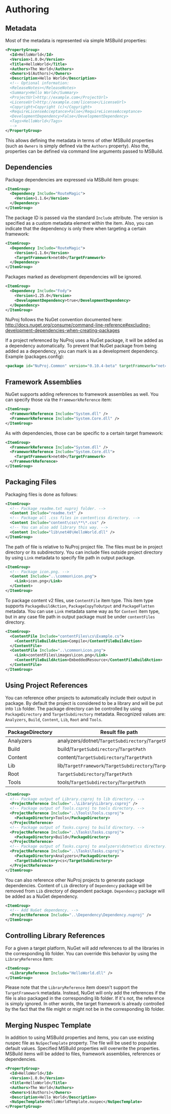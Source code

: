 # Authoring

## Metadata

Most of the metadata is represented via simple MSBuild properties:

```xml
<PropertyGroup>
  <Id>HelloWorld</Id>
  <Version>1.0.0</Version>
  <Title>HelloWorld</Title>
  <Authors>The World</Authors>
  <Owners>$(Authors)</Owners>
  <Description>Hello World</Description>
  <!-- Optional information:
  <ReleaseNotes></ReleaseNotes>
  <Summary>Hello World</Summary>
  <ProjectUrl>http://example.com</ProjectUrl>
  <LicenseUrl>http://example.com/license</LicenseUrl>
  <Copyright>Copyright (c)</Copyright>
  <RequireLicenseAcceptance>False</RequireLicenseAcceptance>
  <DevelopmentDependency>False</DevelopmentDependency>
  <Tags>HelloWorld</Tags>
  -->
</PropertyGroup>
```

This allows defining the metadata in terms of other MSBuild properties (such as
`Owners` is simply defined via the `Authors` property). Also the, properties
can be defined via command line arguments passed to MSBuild.

## Dependencies

Package dependencies are expressed via MSBuild item groups:

```xml
<ItemGroup>
  <Dependency Include="RouteMagic">
    <Version>1.1.6</Version>
  </Dependency>
</ItemGroup>
```

The package ID is passed via the standard `Include` attribute. The version is
specified as a custom metadata element within the item. Also, you can indicate
that the dependency is only there when targeting a certain framework:

```xml
<ItemGroup>
  <Dependency Include="RouteMagic">
    <Version>1.1.6</Version>
    <TargetFramework>net40</TargetFramework>
  </Dependency>
</ItemGroup>
```

Packages marked as development dependencies will be ignored.

```xml
<ItemGroup>
  <Dependency Include="Fody">
    <Version>1.25.0</Version>
    <DevelopmentDependency>true</DevelopmentDependency>
  </Dependency>
</ItemGroup>
```

NuProj follows the NuGet convention documented here:
http://docs.nuget.org/consume/command-line-reference#excluding-development-dependencies-when-creating-packages

If a project referenced by NuProj uses a NuGet package, it will be added as a dependency automatically. To prevent that NuGet package from being added as a dependency, you can mark is as a development dependency. Example (packages.config):

```xml
<package id="NuProj.Common" version="0.10.4-beta" targetFramework="net452" developmentDependency="true" />
```

## Framework Assemblies

NuGet supports adding references to framework assemblies as well. You can
specify those via the `FrameworkReference` item:

```xml
<ItemGroup>
  <FrameworkReference Include="System.dll" />
  <FrameworkReference Include="System.Core.dll" />
</ItemGroup>
```

As with dependencies, those can be specific to a certain target framework:

```xml
<ItemGroup>
  <FrameworkReference Include="System.dll" />
  <FrameworkReference Include="System.Core.dll">
    <TargetFramework>net40</TargetFramework>
  </FrameworkReference>
</ItemGroup>
```

## Packaging Files

Packaging files is done as follows:

```xml
<ItemGroup>
  <!-- Package readme.txt nuproj folder. -->
  <Content Include="readme.txt" />
  <!-- Package all .css files in content\css directory. -->
  <Content Include="content\css\**\*.css" />
  <!-- You can also add library this way. -->
  <Content Include="lib\net40\HelloWorld.dll" />
</ItemGroup>
```

The path of file is relative to NuProj project file. The files must be in 
project directory or its subdirectory. You can include files outside project 
directory by using `Link` metadata to specify file path in output package.

```xml
<ItemGroup>
  <!-- Package icon.png. -->
  <Content Include="..\common\icon.png">
    <Link>icon.png</Link>
  </Content>
</ItemGroup>
```

To package content v2 files, use `ContentFile` item type. This item type supports 
`PackageBuildAction`, `PackageCopyToOutput` and `PackageFlatten` metadata. 
You can use `Link` metadata same way as for `Content` item type, but in any case 
file path in output package must be under `contentFiles` directory.

```xml
<ItemGroup>
  <ContentFile Include="contentFiles\cs\Example.cs">
	<ContentFileBuildAction>Compile</ContentFileBuildAction>
  </ContentFile>
  <ContentFile Include="..\common\icon.png">
    <Link>contentFiles\images\icon.png</Link>
	<ContentFileBuildAction>EmbeddedResource</ContentFileBuildAction>
  </ContentFile>
</ItemGroup>
```

## Using Project References

You can reference other projects to automatically include their output in 
package. By default the project is considered to be a library and will be
put into `lib` folder. The package directory can be controlled by using 
`PackageDirectory` and `TargetSubdirectory` metadata. Recognized values are: 
`Analyzers`, `Build`, `Content`, `Lib`, `Root` and `Tools`. 

| PackageDirectory | Result file path |
| --- | --- |
| Analyzers | analyzers/dotnet/`TargetSubdirectory`/`TargetPath` |
| Build | build/`TargetSubdirectory`/`TargetPath` |
| Content | content/`TargetSubdirectory`/`TargetPath` |
| Lib | lib/`TargetFramework`/`TargetSubdirectory`/`TargetPath` |
| Root | `TargetSubdirectory`/`TargetPath` |
| Tools | tools/`TargetSubdirectory`/`TargetPath` |

```xml
<ItemGroup>
  <!-- Package output of Library.csproj to lib directory. -->
  <ProjectReference Include="..\Library\Library.csproj" />
  <!-- Package output of Tools.csproj to tools directory. -->
  <ProjectReference Include="..\Tools\Tools.csproj">
    <PackageDirectory>Tools</PackageDirectory>
  </ProjectReference>
  <!-- Package output of Tasks.csproj to build directory. -->
  <ProjectReference Include="..\Tasks\Tasks.csproj">
    <PackageDirectory>Build</PackageDirectory>
  </ProjectReference>
  <!-- Package output of Tasks.csproj to analyzers\dotnet\cs directory. -->
  <ProjectReference Include="..\Tasks\Tasks.csproj">
    <PackageDirectory>Analyzers</PackageDirectory>
    <TargetSubdirectory>cs</TargetSubdirectory>
  </ProjectReference>
</ItemGroup>
```

You can also reference other NuProj projects to generate package dependencies.
Content of `Lib` directory of `Dependency` package will be removed from `Lib` 
directory of dependent package. `Dependency` package will be added as a NuGet 
dependency.

```xml
<ItemGroup>
  <!-- Add NuGet dependency. -->
  <ProjectReference Include="..\Dependency\Dependency.nuproj" />
</ItemGroup>
```

## Controlling Library References

For a given a target platform, NuGet will add references to all the libraries in
the corresponding lib folder. You can override this behavior by using the
`LibraryReference` item:

```xml
<ItemGroup>
  <LibraryReference Include="HelloWorld.dll" />
</ItemGroup>
```

Please note that the `LibraryReference` item doesn't support the `TargetFramework`
metadata. Instead, NuGet will only add the references if the file is also
packaged in the corresponding lib folder. If it's not, the reference is simply
ignored. In other words, the target framework is already controlled by the fact
that the file might or might not be in the corresponding lib folder.

## Merging Nuspec Template

In addition to using MSBuild properties and items, you can use existing nuspec
file as `NuSpecTemplate` property. The file will be used to populate default 
values. Specified MSBuild properties will overwrite the properties. MSBuild
items will be added to files, framework assemblies, references or dependencies.

```xml
<PropertyGroup>
  <Id>HelloWorld</Id>
  <Version>1.0.0</Version>
  <Title>HelloWorld</Title>
  <Authors>The World</Authors>
  <Owners>$(Authors)</Owners>
  <Description>Hello World</Description>
  <NuSpecTemplate>HelloWorldTemplate.nuspec</NuSpecTemplate>
</PropertyGroup>
```
